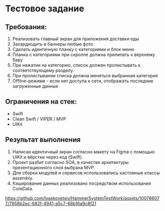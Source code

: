 # Тестовое задание

## Требования:
1. Реализовать главный экран для приложения доставки еды
2. Захардкодить в баннеры любые фото
3. Сделать идентичную планку с категориями и блок меню
4. Планка с категориями при скролле должна прилипать к верхнему бару
5. При нажатии на категорию, список должен пролистывать к соответствующему разделу.
6. При пролистывании списка должна меняться выбранная категория
7. Offline-режиме - если нет доступа к сети, отображать последние загруженные данные

## Ограничения на стек:
* Swift
* Clean Swift / VIPER / MVP
* UIKit

## Результат выполнения

1. Написан идентичный экран согласно макету на Figma с помощью UIKit и вёрстки через код (Swift)
2. Проект разбит согласно SOA, в качестве архитектуры презентационного слоя выбрана MVP.
3. Для сборки модулей и сервисов использовались кастомные классы assembly.
4. Кэширование данных реализовано посредством использования CoreData.

https://github.com/lyaskovetsiv/HammerSystemTestWork/assets/100786077/7958b2ec-682f-4941-a5c7-68b16a9c8f21

